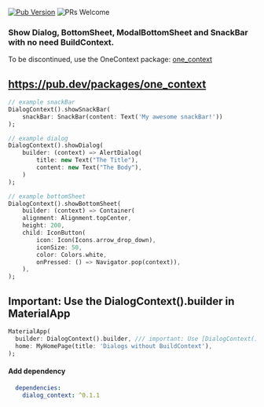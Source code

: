 [![Pub Version](https://img.shields.io/pub/v/dialog_context?color=%2302569B&label=pub&logo=flutter)](https://pub.dev/packages/dialog_context) ![PRs Welcome](https://img.shields.io/badge/PRs-welcome-brightgreen.svg)

### Show Dialog, BottomSheet, ModalBottomSheet and SnackBar with no need BuildContext.
To be discontinued, use the OneContext package: [one_context](https://pub.dev/packages/one_context)


## https://pub.dev/packages/one_context

```dart
// example snackBar
DialogContext().showSnackBar(
    snackBar: SnackBar(content: Text('My awesome snackBar!'))
);
```

```dart
// example dialog
DialogContext().showDialog(
    builder: (context) => AlertDialog( 
        title: new Text("The Title"),
        content: new Text("The Body"),
    )
);
```

```dart
// example bottomSheet
DialogContext().showBottomSheet(
    builder: (context) => Container(
    alignment: Alignment.topCenter,
    height: 200,
    child: IconButton(
        icon: Icon(Icons.arrow_drop_down),
        iconSize: 50,
        color: Colors.white,
        onPressed: () => Navigator.pop(context)),
    ),
);
```

## Important: Use the DialogContext().builder in MaterialApp
```dart
MaterialApp(
  builder: DialogContext().builder, /// important: Use [DialogContext().builder] builder here!
  home: MyHomePage(title: 'Dialogs without BuildContext'),
);
```

#### Add dependency
```yaml
  dependencies:
    dialog_context: ^0.1.1
```
